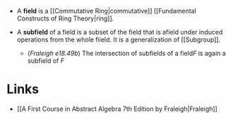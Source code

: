* A **field** is a [[Commutative Ring|commutative]] [[Fundamental Constructs of Ring Theory|ring]].

* A **subfield** of a field is a subset of the field that is afield under induced operations from the whole fiield. It is a generalization of [[Subgroup]]. 
	* (*Fraleigh e18.49b*) The intersection of subfields of a field$F$ is again a subfield of $F$
# Links
* [[A First Course in Abstract Algebra 7th Edition by Fraleigh|Fraleigh]]